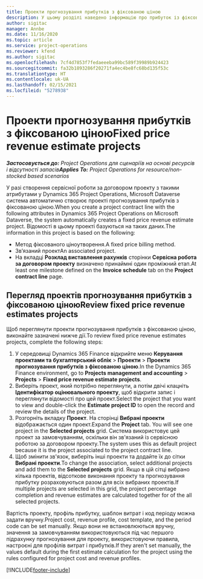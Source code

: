 ```yaml
---
title: Проекти прогнозування прибутків з фіксованою ціною
description: У цьому розділі наведено інформацію про прибуток із фіксованою ціною в проектах.
author: sigitac
manager: Annbe
ms.date: 11/16/2020
ms.topic: article
ms.service: project-operations
ms.reviewer: kfend
ms.author: sigitac
ms.openlocfilehash: 7cf4d7853f7fedaeeeba99bc589f39989b924423
ms.sourcegitcommit: fa32b1893286f20271fa4ec4be8fc68bd135f53c
ms.translationtype: HT
ms.contentlocale: uk-UA
ms.lasthandoff: 02/15/2021
ms.locfileid: "5278938"
---
```

# <a name="fixed-price-revenue-estimate-projects"></a><span data-ttu-id="e1e3f-103">Проекти прогнозування прибутків з фіксованою ціною</span><span class="sxs-lookup"><span data-stu-id="e1e3f-103">Fixed price revenue estimate projects</span></span> 

<span data-ttu-id="e1e3f-104">_**Застосовується до:** Project Operations для сценаріїв на основі ресурсів і відсутності запасів_</span><span class="sxs-lookup"><span data-stu-id="e1e3f-104">_**Applies To:** Project Operations for resource/non-stocked based scenarios_</span></span>

<span data-ttu-id="e1e3f-105">У разі створення сервісної роботи за договором проекту з такими атрибутами у Dynamics 365 Project Operations, Microsoft Dataverse система автоматично створює проекті прогнозування прибутків з фіксованою ціною.</span><span class="sxs-lookup"><span data-stu-id="e1e3f-105">When you create a project contract line with the following attributes in Dynamics 365 Project Operations on Microsoft Dataverse, the system automatically creates a fixed price revenue estimate project.</span></span> <span data-ttu-id="e1e3f-106">Відомості в цьому проекті базуються на таких даних.</span><span class="sxs-lookup"><span data-stu-id="e1e3f-106">The information in this project is based on the following:</span></span>

  - <span data-ttu-id="e1e3f-107">Метод фіксованого ціноутворення.</span><span class="sxs-lookup"><span data-stu-id="e1e3f-107">A fixed price billing method.</span></span>
  - <span data-ttu-id="e1e3f-108">Зв’язаний проект</span><span class="sxs-lookup"><span data-stu-id="e1e3f-108">An associated project.</span></span>
  - <span data-ttu-id="e1e3f-109">На вкладці **Розклад виставлення рахунків** сторінки **Сервісна робота за договором проекту** визначено принаймні один проміжний етап.</span><span class="sxs-lookup"><span data-stu-id="e1e3f-109">At least one milestone defined on the **Invoice schedule** tab on the **Project contract line** page.</span></span>

## <a name="review-fixed-price-revenue-estimates-projects"></a><span data-ttu-id="e1e3f-110">Перегляд проектів прогнозування прибутків з фіксованою ціною</span><span class="sxs-lookup"><span data-stu-id="e1e3f-110">Review fixed price revenue estimates projects</span></span>
<span data-ttu-id="e1e3f-111">Щоб переглянути проекти прогнозування прибутків з фіксованою ціною, виконайте зазначені нижче дії.</span><span class="sxs-lookup"><span data-stu-id="e1e3f-111">To review fixed price revenue estimates projects, complete the following steps:</span></span>

1. <span data-ttu-id="e1e3f-112">У середовищі Dynamics 365 Finance відкрийте меню **Керування проектами та бухгалтерський облік** > **Проекти** > **Проекти прогнозування прибутків з фіксованою ціною**.</span><span class="sxs-lookup"><span data-stu-id="e1e3f-112">In the Dynamics 365 Finance environment, go to **Projects management and accounting** > **Projects** > **Fixed price revenue estimate projects**.</span></span>
2. <span data-ttu-id="e1e3f-113">Виберіть проект, який потрібно переглянути, а потім двічі клацніть **Ідентифікатор оцінювального проекту**, щоб відкрити запис і переглянути відомості про цей проект.</span><span class="sxs-lookup"><span data-stu-id="e1e3f-113">Select the project that you want to view and double-click the **Estimate project ID** to open the record and review the details of the project.</span></span>
3. <span data-ttu-id="e1e3f-114">Розгорніть вкладку **Проект**. На сторінці **Вибрані проекти** відображається один проект.</span><span class="sxs-lookup"><span data-stu-id="e1e3f-114">Expand the **Project** tab. You will see one project in the **Selected projects** grid.</span></span> <span data-ttu-id="e1e3f-115">Система використовує цей проект за замовчуванням, оскільки він зв'язаний із сервісною роботою за договором проекту.</span><span class="sxs-lookup"><span data-stu-id="e1e3f-115">The system uses this as default project because it is the project associated to the project contract line.</span></span> 
4. <span data-ttu-id="e1e3f-116">Щоб змінити зв'язок, виберіть інші проекти та додайте їх до сітки **Вибрані проекти**.</span><span class="sxs-lookup"><span data-stu-id="e1e3f-116">To change the association, select additional projects and add them to the **Selected projects** grid.</span></span> <span data-ttu-id="e1e3f-117">Якщо в цій сітці вибрано кілька проектів, відсоткове виконання проекту та прогнозування прибутку розраховуються разом для всіх вибраних проектів.</span><span class="sxs-lookup"><span data-stu-id="e1e3f-117">If multiple projects are selected in this grid, the project percentage completion and revenue estimates are calculated together for of the all selected projects.</span></span>

  <span data-ttu-id="e1e3f-118">Вартість проекту, профіль прибутку, шаблон витрат і код періоду можна задати вручну.</span><span class="sxs-lookup"><span data-stu-id="e1e3f-118">Project cost, revenue profile, cost template, and the period code can be set manually.</span></span> <span data-ttu-id="e1e3f-119">Якщо вони не встановлюються вручну, значення за замовчуванням використовуються під час першого підрахунку прогнозування для проекту, використовуючи правила, настроєні для профілів витрат і прибутків.</span><span class="sxs-lookup"><span data-stu-id="e1e3f-119">If they aren't set manually, the values default during the first estimate calculation for the project using the rules configured for project cost and revenue profiles.</span></span>



[!INCLUDE[footer-include](../includes/footer-banner.md)]